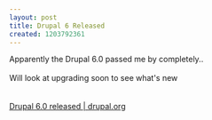 ```yaml
--- 
layout: post
title: Drupal 6 Released
created: 1203792361
---
```

Apparently the Drupal 6.0 passed me by completely..<br /><br />Will look at upgrading soon to see what's new<br /><br /><br />[Drupal 6.0 released | drupal.org](http://drupal.org/drupal-6.0)
